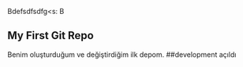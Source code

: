 Bdefsdfsdfg<s:
B
## My First Git Repo
Benim oluşturduğum ve değiştirdiğim ilk depom.
##development açıldı
